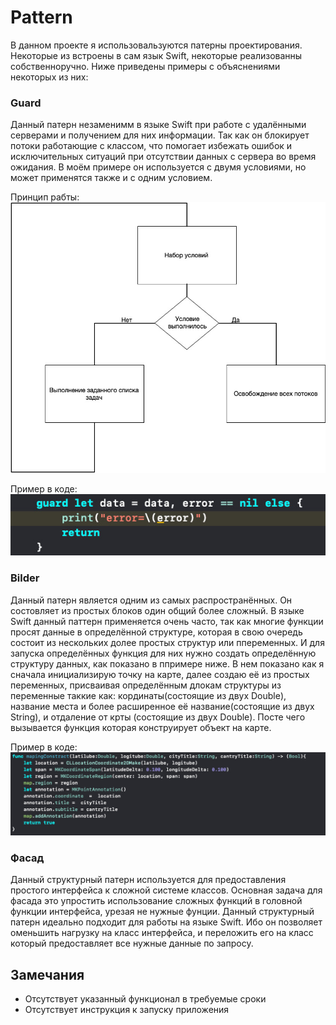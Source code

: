
# Pattern
В данном проекте я использовальзуются патерны проектирования. Некоторые из встроены в сам язык Swift, некоторые реализованны собственноручно. Ниже приведены примеры с объяснениями некоторых из них:

### Guard

Данный патерн незаменимм в языке Swift при работе с удалёнными серверами и получением для них информации. Так как он блокирует потоки работающие с классом, что помогает избежать ошибок и исключительных ситуаций при отсутствии данных с сервера во время ожидания. В моём примере он используется с двумя условиями, но может применятся также и с одним условием.

Принцип рабты:
![Guard Pattern](../Images/Pattern/Guard.jpg)

Пример в коде: 
![Guard Pattern in Code](../Images/Pattern/GuardCode.jpg)

### Bilder 

Данный патерн является одним из самых распространённых. Он состовляет из простых блоков один общий более сложный. В языке Swift данный паттерн применяется очень часто, так как многие функции просят данные в определённой структуре, которая в свою очередь состоит из нескольких долее простых структур или ппеременных. И для запуска определённых функция для них нужно создать определённую структуру данных, как показано в ппримере ниже. В нем показано как я сначала инициализирую точку на карте, далее создаю её из простых переменных, присваивая определённым длокам структуры из переменные таккие как: кординаты(состоящие из двух Double), название места и более расширенное её название(состоящие из двух String), и отдаление от крты (состоящие из двух Double). Посте чего вызывается функция которая конструирует объект на карте.

Пример в коде: 
![Bilder Pattern in Code](../Images/Pattern/BilderCode.jpg)

### Фасад

Данный структурный патерн используется для предоставления простого интерфейса к сложной системе классов. Основная задача для фасада это упростить использование сложных функций в головной функции интерфейса, урезая не нужные фунции. Данный структурный патерн идеально подходит для работы на языке Swift. Ибо он позволяет оменьшить нагрузку на класс интерфейса, и переложить его на класс который предоставляет все нужные данные по запросу. 



## Замечания
* Отсутствует указанный функционал в требуемые сроки
* Отсутствует инструкция к запуску приложения
